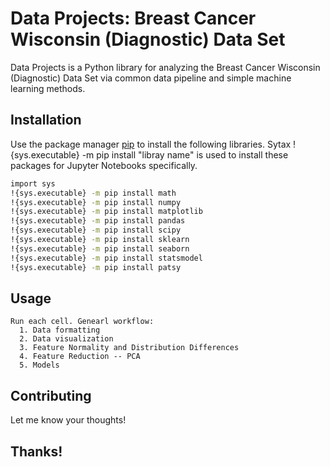 # Data Projects: Breast Cancer Wisconsin (Diagnostic) Data Set 

Data Projects is a Python library for analyzing the Breast Cancer Wisconsin (Diagnostic) Data Set via common data pipeline and simple machine learning methods.

## Installation

Use the package manager [pip](https://pip.pypa.io/en/stable/) to install the following libraries. Sytax !{sys.executable} -m pip  install "libray name" is used to install these packages for Jupyter Notebooks specifically.

```bash
import sys
!{sys.executable} -m pip install math
!{sys.executable} -m pip install numpy
!{sys.executable} -m pip install matplotlib
!{sys.executable} -m pip install pandas
!{sys.executable} -m pip install scipy
!{sys.executable} -m pip install sklearn
!{sys.executable} -m pip install seaborn
!{sys.executable} -m pip install statsmodel
!{sys.executable} -m pip install patsy
```

## Usage

```
Run each cell. Genearl workflow: 
  1. Data formatting
  2. Data visualization
  3. Feature Normality and Distribution Differences
  4. Feature Reduction -- PCA
  5. Models
```

## Contributing
Let me know your thoughts!

## Thanks!
